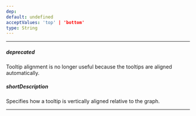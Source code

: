 ```yaml
---
dep: 
default: undefined
acceptValues: 'top' | 'bottom'
type: String
---
```

---
##### deprecated
Tooltip alignment is no longer useful because the tooltips are aligned automatically.

##### shortDescription
Specifies how a tooltip is vertically aligned relative to the graph.

---

